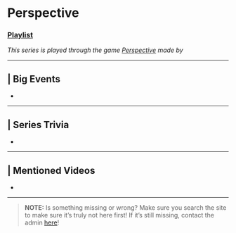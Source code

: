 # Perspective
### [Playlist](https://www.youtube.com/playlist?list=PLwljWXtmIKiRpGNUOd8xaAzF3np7prGN3)
*This series is played through the game [Perspective]() made by []()*

----

## | Big Events
- 

----

## | Series Trivia
- 

----
 
## | Mentioned Videos
- []()
 
----
 
> **NOTE:** Is something missing or wrong? Make sure you search the site to make sure it’s truly not here first! If it’s still missing, contact the admin [here](../chapter_2.md)!